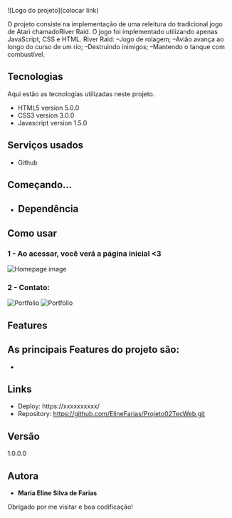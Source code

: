 
![Logo do projeto](colocar link)

 O projeto consiste na implementação de uma releitura do tradicional jogo de Atari chamadoRiver Raid.
 O jogo foi implementado utilizando apenas JavaScript, CSS e HTML.
 River Raid:
–Jogo de rolagem;
–Avião avança ao longo do curso de um rio;
–Destruindo inimigos;
–Mantendo o tanque com combustível.
## Tecnologias

Aqui estão as tecnologias utilizadas neste projeto.

* HTML5 version  5.0.0
* CSS3 version 3.0.0
* Javascript version 1.5.0
## Serviços usados

* Github

## Começando...

* Dependência
  - 


## Como usar

### 1 - Ao acessar, você verá a página inicial <3

![Homepage image](img)





### 2 - Contato:

![Portfolio](https://beacons.ai/elinefarias)
![Portfolio](https://elinefarias.github.io/)


## Features

As principais  Features do projeto são:
 -
 - 


## Links

  - Deploy: https://xxxxxxxxxx/
  - Repository: https://github.com/ElineFarias/Projeto02TecWeb.git

  ## Versão

  1.0.0.0


  ## Autora

  * **Maria Eline Silva de Farias** 

Obrigado por me visitar e boa codificação!

